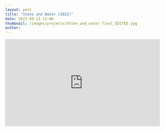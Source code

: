 ```yaml
---
layout: post
title: "Stone and Water (2022)"
date: 2022-09-13 12:00
thumbnail: /images/projects/Stone_and_water_final_EDITED.jpg
author:
---
```


<div style="padding:56.25% 0 0 0;position:relative;"><iframe src="https://player.vimeo.com/video/753962617?h=eb497ddea3&amp;badge=0&amp;autopause=0&amp;player_id=0&amp;app_id=58479" frameborder="0" allow="autoplay; fullscreen; picture-in-picture" allowfullscreen style="position:absolute;top:0;left:0;width:100%;height:100%;" title="Stone and Water"></iframe></div><script src="https://player.vimeo.com/api/player.js"></script>
